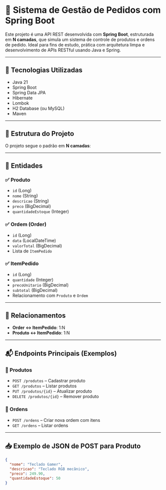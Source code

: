 # 🛒 Sistema de Gestão de Pedidos com Spring Boot

Este projeto é uma API REST desenvolvida com **Spring Boot**, estruturada em **N camadas**, que simula um sistema de controle de produtos e ordens de pedido. Ideal para fins de estudo, prática com arquitetura limpa e desenvolvimento de APIs RESTful usando Java e Spring.

---

## 🚀 Tecnologias Utilizadas

- Java 21
- Spring Boot
- Spring Data JPA
- Hibernate
- Lombok
- H2 Database (ou MySQL)
- Maven

---

## 🧱 Estrutura do Projeto

O projeto segue o padrão em **N camadas**:

---

## 📁 Entidades

### ✅ Produto
- `id` (Long)
- `nome` (String)
- `descricao` (String)
- `preco` (BigDecimal)
- `quantidadeEstoque` (Integer)

### ✅ Ordem (Order)
- `id` (Long)
- `data` (LocalDateTime)
- `valorTotal` (BigDecimal)
- Lista de `ItemPedido`

### ✅ ItemPedido
- `id` (Long)
- `quantidade` (Integer)
- `precoUnitario` (BigDecimal)
- `subtotal` (BigDecimal)
- Relacionamento com `Produto` e `Ordem`

---

## 🔁 Relacionamentos

- **Order ↔ ItemPedido**: 1:N  
- **Produto ↔ ItemPedido**: 1:N  

---

## 📬 Endpoints Principais (Exemplos)

### 🔹 Produtos
- `POST /produtos` – Cadastrar produto
- `GET /produtos` – Listar produtos
- `PUT /produtos/{id}` – Atualizar produto
- `DELETE /produtos/{id}` – Remover produto

### 🔹 Ordens
- `POST /ordens` – Criar nova ordem com itens
- `GET /ordens` – Listar ordens

---

## 📥 Exemplo de JSON de POST para Produto

```json
{
  "nome": "Teclado Gamer",
  "descricao": "Teclado RGB mecânico",
  "preco": 249.90,
  "quantidadeEstoque": 50
}
